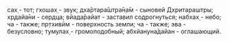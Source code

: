 сах̣ - тот; гхошах̣ - звук; дха̄ртара̄шт̣ра̄н̣а̄м - сыновей Дхритараштры; хр̣дайа̄ни - сердца; вйада̄райат - заставил содрогнуться; набхах̣ - небо; ча - также; пр̣тхивӣм - поверхность земли; ча - также; эва - безусловно; тумулах̣ - громоподобный; абхйануна̄дайан - оглашающий.